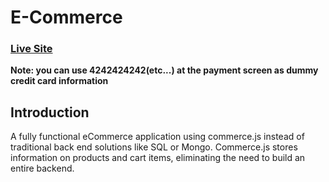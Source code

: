 # E-Commerce

### [Live Site](https://coffee-club.netlify.app/)

**Note: you can use 4242424242(etc...) at the payment screen as dummy credit card information**

## Introduction

A fully functional eCommerce application using commerce.js instead of traditional back end solutions like SQL or Mongo. Commerce.js stores information on products and cart items, eliminating the need to build an entire backend.
